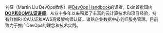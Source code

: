 刘征（Martin Liu DevOps教练）是[DevOps Handbook](http://handbook.martinliu.cn)的译者，Exin首批国内[**DOP和DOM认证讲师**](https://www.exin.jp/CN/zh/exams/&fw=exin-devops)，从业十多年以来积累了丰富的云计算技术和项目经验，持有红帽RHCA认证和AWS高级架构师认证。谙熟企业数据中心的IT服务管理。目前致力于推广DevOps的理念和技术实践。
